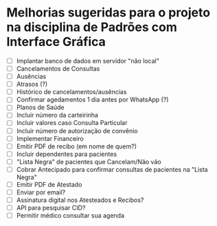 # Melhorias sugeridas para o projeto na disciplina de Padrões com Interface Gráfica

- [ ] Implantar banco de dados em servidor "não local"
- [ ] Cancelamentos de Consultas
- [ ] Ausências
- [ ] Atrasos (?)
- [ ] Histórico de cancelamentos/ausências
- [ ] Confirmar agedamentos 1 dia antes por WhatsApp (?)
- [ ] Planos de Saúde
- [ ] Incluir número da carteirinha
- [ ] Incluir valores caso Consulta Particular
- [ ] Incluir número de autorização de convênio
- [ ] Implementar Financeiro
- [ ] Emitir PDF de recibo (em nome de quem?)
- [ ] Incluir dependentes para pacientes
- [ ] "Lista Negra" de pacientes que Cancelam/Não vão
- [ ] Cobrar Antecipado para confirmar consultas de pacientes na "Lista Negra"
- [ ] Emitir PDF de Atestado
- [ ] Enviar por email?
- [ ] Assinatura digital nos Atesteados e Recibos?
- [ ] API para pesquisar CID?
- [ ] Permitir médico consultar sua agenda
